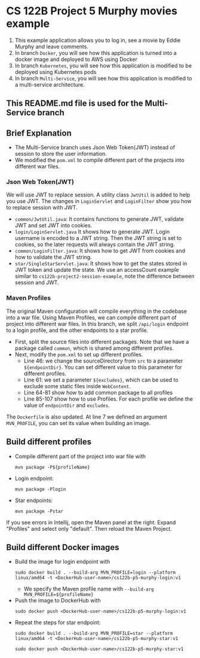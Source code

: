 # CS 122B Project 5 Murphy movies example

1. This example application allows you to log in, see a movie by Eddie Murphy and leave comments.
2. In branch `Docker`, you will see how this application is turned into a docker image and deployed to AWS using Docker
3. In branch `Kubernetes`, you will see how this application is modified to be deployed using Kubernetes pods
4. In branch `Multi-Service`, you will see how this application is modified to a multi-service architecture.

## This README.md file is used for the Multi-Service branch

## Brief Explanation

- The Multi-Service branch uses Json Web Token(JWT) instead of session to store the user information. 
- We modified the `pom.xml` to compile different part of the projects into different war files.

### Json Web Token(JWT)

We will use JWT to replace session. A utility class `JwtUtil` is added to help you use JWT. 
The changes in `LoginServlet` and `LoginFilter` show you how to replace session with JWT.
- `common/JwtUtil.java`: It contains functions to generate JWT, validate JWT and set JWT into cookies.
- `login/LoginServlet.java` It shows how to generate JWT. Login username is encoded to a JWT string. Then the JWT string is set to cookies, so the later requests will always contain the JWT string.
- `common/LoginFilter.java`: It shows how to get JWT from cookies and how to validate the JWT string. 
- `star/SingleStarServlet.java`: It shows how to get the states stored in JWT token and update the state. We use an accessCount example similar to `cs122b-project2-session-example`, note the difference between session and JWT.

### Maven Profiles
The original Maven configuration will compile everything in the codebase into a war file. Using Maven Profiles, we can compile different part of project into different war files.
In this branch, we split `/api/login` endpoint to a login profile, and the other endpoints to a star profile.
- First, split the source files into different packages. Note that we have a package called `common`, which is shared among different profiles.
- Next, modify the `pom.xml` to set up different profiles. 
  - Line 46: we change the sourceDirectory from `src` to a parameter `${endpointDir}`. You can set different value to this parameter for different profiles. 
  - Line 61: we set a parameter `${excludes}`, which can be used to exclude some static files inside `WebContent`.
  - Line 64-81 show how to add common package to all profiles
  - Line 85-107 show how to use Profiles. For each profile we define the value of `endpointDir` and `excludes`.

The `Dockerfile` is also updated. At line 7 we defined an argument `MVN_PROFILE`, you can set its value when building an image.

## Build different profiles
- Compile different part of the project into war file with
  ```
  mvn package -P${profileName}
  ``` 
- Login endpoint: 
  ```
  mvn package -Plogin
  ```
- Star endpoints:
  ```
  mvn package -Pstar
  ```

If you see errors in Intellij, open the Maven panel at the right. Expand "Profiles" and select only "default". Then reload the Maven Project.

## Build different Docker images

- Build the image for login endpoint with 
  ```
  sudo docker build . --build-arg MVN_PROFILE=login --platform linux/amd64 -t <DockerHub-user-name>/cs122b-p5-murphy-login:v1
  ```
  - We specify the Maven profile name with `--build-arg MVN_PROFILE=${profileName}`
- Push the image to DockerHub with 
  ```
  sudo docker push <DockerHub-user-name>/cs122b-p5-murphy-login:v1
  ```
- Repeat the steps for star endpoint:
  ```
  sudo docker build . --build-arg MVN_PROFILE=star --platform linux/amd64 -t <DockerHub-user-name>/cs122b-p5-murphy-star:v1
  ```
  ```
  sudo docker push <DockerHub-user-name>/cs122b-p5-murphy-star:v1
  ```
